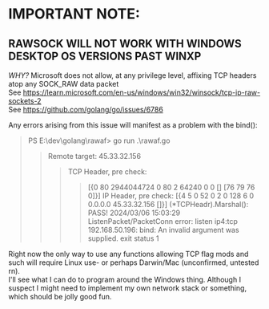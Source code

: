 
# IMPORTANT NOTE:

## RAWSOCK WILL NOT WORK WITH WINDOWS DESKTOP OS VERSIONS PAST WINXP   
    
*WHY?* 
Microsoft does not allow, at any privilege level, affixing TCP headers atop any SOCK_RAW data packet    
See https://learn.microsoft.com/en-us/windows/win32/winsock/tcp-ip-raw-sockets-2    
See https://github.com/golang/go/issues/6786    
    
Any errors arising from this issue will manifest as a problem with the bind():   
> PS E:\dev\golang\rawaf> go run .\rawaf.go    
>     
>> Remote target: 45.33.32.156    
>>> TCP Header, pre check:    
>>>> [{0 80 2944044724 0 80 2 64240 0 0 [] [76 79 76 0]}]
>>> IP Header, pre check:
>>>> [{4 5 0 52 0 2 0 128 6 0 0.0.0.0 45.33.32.156 []}]
>>> (*TCPHeadr).Marshal(): PASS!
> 2024/03/06 15:03:29 ListenPacket/PacketConn error: listen ip4:tcp 192.168.50.196: bind: An invalid argument was supplied.
> exit status 1
     
Right now the only way to use any functions allowing TCP flag mods and such will require Linux use- or perhaps Darwin/Mac (unconfirmed, untested rn).    
I'll see what I can do to program around the Windows thing. Although I suspect I might need to implement my own network stack or something, which should be jolly good fun.
